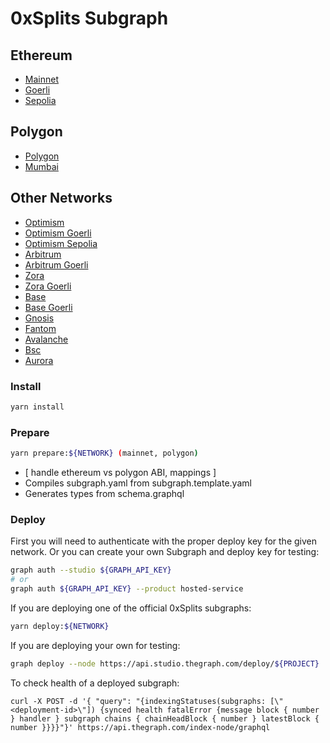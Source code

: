 # 0xSplits Subgraph

## Ethereum

- [Mainnet](https://thegraph.com/hosted-service/subgraph/0xsplits/splits-subgraph-ethereum)
- [Goerli](https://thegraph.com/hosted-service/subgraph/0xsplits/splits-subgraph-goerli)
- [Sepolia](https://thegraph.com/hosted-service/subgraph/0xsplits/splits-subgraph-sepolia)

## Polygon

- [Polygon](https://thegraph.com/hosted-service/subgraph/0xsplits/splits-subgraph-polygon)
- [Mumbai](https://thegraph.com/hosted-service/subgraph/0xsplits/splits-subgraph-mumbai)

## Other Networks

- [Optimism](https://thegraph.com/hosted-service/subgraph/0xsplits/splits-subgraph-optimism)
- [Optimism Goerli](https://thegraph.com/hosted-service/subgraph/0xsplits/splits-subgraph-opt-goerli)
- [Optimism Sepolia](https://thegraph.com/hosted-service/subgraph/0xsplits/splits-subgraph-opt-sepolia)
- [Arbitrum](https://thegraph.com/hosted-service/subgraph/0xsplits/splits-subgraph-arbitrum)
- [Arbitrum Goerli](https://thegraph.com/hosted-service/subgraph/0xsplits/splits-subgraph-arb-goerli)
- [Zora](https://api.goldsky.com/api/public/project_clhk16b61ay9t49vm6ntn4mkz/subgraphs/splits-zora-mainnet/1.1.0/gn)
- [Zora Goerli](https://api.goldsky.com/api/public/project_clhk16b61ay9t49vm6ntn4mkz/subgraphs/splits-zora-testnet/1.0.0/gn)
- [Base](https://thegraph.com/hosted-service/subgraph/0xsplits/splits-subgraph-base)
- [Base Goerli](https://api.thegraph.com/subgraphs/name/0xsplits/splits-subgraph-base-goerli)
- [Gnosis](https://thegraph.com/hosted-service/subgraph/0xsplits/splits-subgraph-gnosis)
- [Fantom](https://thegraph.com/hosted-service/subgraph/0xsplits/splits-subgraph-fantom)
- [Avalanche](https://thegraph.com/hosted-service/subgraph/0xsplits/splits-subgraph-avalanche)
- [Bsc](https://thegraph.com/hosted-service/subgraph/0xsplits/splits-subgraph-bsc)
- [Aurora](https://thegraph.com/hosted-service/subgraph/0xsplits/splits-subgraph-aurora)

### Install

```bash
yarn install
```

### Prepare

```bash
yarn prepare:${NETWORK} (mainnet, polygon)
```

- [ handle ethereum vs polygon ABI, mappings ]
- Compiles subgraph.yaml from subgraph.template.yaml
- Generates types from schema.graphql

### Deploy

First you will need to authenticate with the proper deploy key for the given network. Or you can create your own Subgraph and deploy key for testing:

```bash
graph auth --studio ${GRAPH_API_KEY}
# or
graph auth ${GRAPH_API_KEY} --product hosted-service
```

If you are deploying one of the official 0xSplits subgraphs:

```bash
yarn deploy:${NETWORK}
```

If you are deploying your own for testing:

```bash
graph deploy --node https://api.studio.thegraph.com/deploy/${PROJECT}
```

To check health of a deployed subgraph:

```
curl -X POST -d '{ "query": "{indexingStatuses(subgraphs: [\"<deployment-id>\"]) {synced health fatalError {message block { number } handler } subgraph chains { chainHeadBlock { number } latestBlock { number }}}}"}' https://api.thegraph.com/index-node/graphql
```
